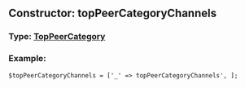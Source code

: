 ## Constructor: topPeerCategoryChannels  




### Type: [TopPeerCategory](../types/TopPeerCategory.md)


### Example:

```
$topPeerCategoryChannels = ['_' => topPeerCategoryChannels', ];
```